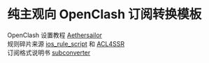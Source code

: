 # 纯主观向 OpenClash 订阅转换模板

OpenClash 设置教程 [Aethersailor](https://github.com/Aethersailor/Custom_OpenClash_Rules)  
规则碎片来源 [ios_rule_script](https://github.com/blackmatrix7/ios_rule_script/tree/master/rule/Clash) 和 [ACL4SSR](https://github.com/ACL4SSR/ACL4SSR/tree/master/Clash)  
订阅格式说明书 [subconverter](https://github.com/tindy2013/subconverter/blob/master/README-cn.md)
